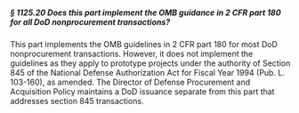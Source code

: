 ##### § 1125.20 Does this part implement the OMB guidance in 2 CFR part 180 for all DoD nonprocurement transactions? #####

This part implements the OMB guidelines in 2 CFR part 180 for most DoD nonprocurement transactions. However, it does not implement the guidelines as they apply to prototype projects under the authority of Section 845 of the National Defense Authorization Act for Fiscal Year 1994 (Pub. L. 103-160), as amended. The Director of Defense Procurement and Acquisition Policy maintains a DoD issuance separate from this part that addresses section 845 transactions.